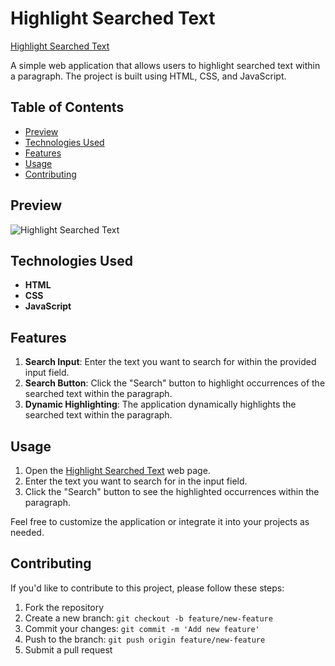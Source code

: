﻿# Highlight Searched Text

[Highlight Searched Text](https://umar-ashraf09.github.io/Highlight-Searched-Text/)

A simple web application that allows users to highlight searched text within a paragraph. The project is built using HTML, CSS, and JavaScript.

## Table of Contents

- [Preview](#preview)
- [Technologies Used](#technologies-used)
- [Features](#features)
- [Usage](#usage)
- [Contributing](#contributing)

## Preview

![Highlight Searched Text](https://github.com/Umar-Ashraf09/Highlight-Searched-Text/assets/92431008/5573427c-f12b-442d-b7d2-5a4aed540a4a)


## Technologies Used

- **HTML**
- **CSS**
- **JavaScript**

## Features

1. **Search Input**: Enter the text you want to search for within the provided input field.
2. **Search Button**: Click the "Search" button to highlight occurrences of the searched text within the paragraph.
3. **Dynamic Highlighting**: The application dynamically highlights the searched text within the paragraph.

## Usage

1. Open the [Highlight Searched Text](https://umar-ashraf09.github.io/Highlight-Searched-Text/) web page.
2. Enter the text you want to search for in the input field.
3. Click the "Search" button to see the highlighted occurrences within the paragraph.

Feel free to customize the application or integrate it into your projects as needed.

## Contributing

If you'd like to contribute to this project, please follow these steps:

1. Fork the repository
2. Create a new branch: `git checkout -b feature/new-feature`
3. Commit your changes: `git commit -m 'Add new feature'`
4. Push to the branch: `git push origin feature/new-feature`
5. Submit a pull request

